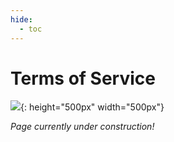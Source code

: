```yaml
---
hide:
  - toc
---
```


# Terms of Service

![](../img/img/BlockFortressBeta.png){: height="500px" width="500px"}

*Page currently under construction!*